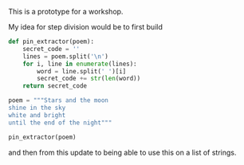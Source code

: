 This is a prototype for a workshop.

My idea for step division would be to first build

```py
def pin_extractor(poem):
    secret_code = ''
    lines = poem.split('\n')
    for i, line in enumerate(lines):
        word = line.split(' ')[i]
        secret_code += str(len(word))
    return secret_code

poem = """Stars and the moon
shine in the sky
white and bright
until the end of the night"""

pin_extractor(poem)
```

and then from this update to being able to use this on a list of strings.